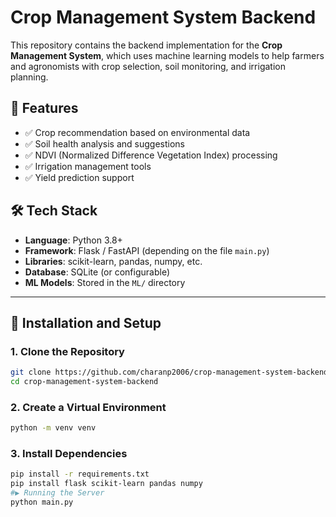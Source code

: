 # Crop Management System Backend

This repository contains the backend implementation for the **Crop Management System**, which uses machine learning models to help farmers and agronomists with crop selection, soil monitoring, and irrigation planning.

## 🚀 Features

- ✅ Crop recommendation based on environmental data
- ✅ Soil health analysis and suggestions
- ✅ NDVI (Normalized Difference Vegetation Index) processing
- ✅ Irrigation management tools
- ✅ Yield prediction support

## 🛠 Tech Stack

- **Language**: Python 3.8+
- **Framework**: Flask / FastAPI (depending on the file `main.py`)
- **Libraries**: scikit-learn, pandas, numpy, etc.
- **Database**: SQLite (or configurable)
- **ML Models**: Stored in the `ML/` directory

---

## 🔧 Installation and Setup

### 1. Clone the Repository

```bash
git clone https://github.com/charanp2006/crop-management-system-backend.git
cd crop-management-system-backend
```
### 2. Create a Virtual Environment
```bash
python -m venv venv
```
### 3. Install Dependencies
```bash
pip install -r requirements.txt
pip install flask scikit-learn pandas numpy
#▶️ Running the Server
python main.py
```

